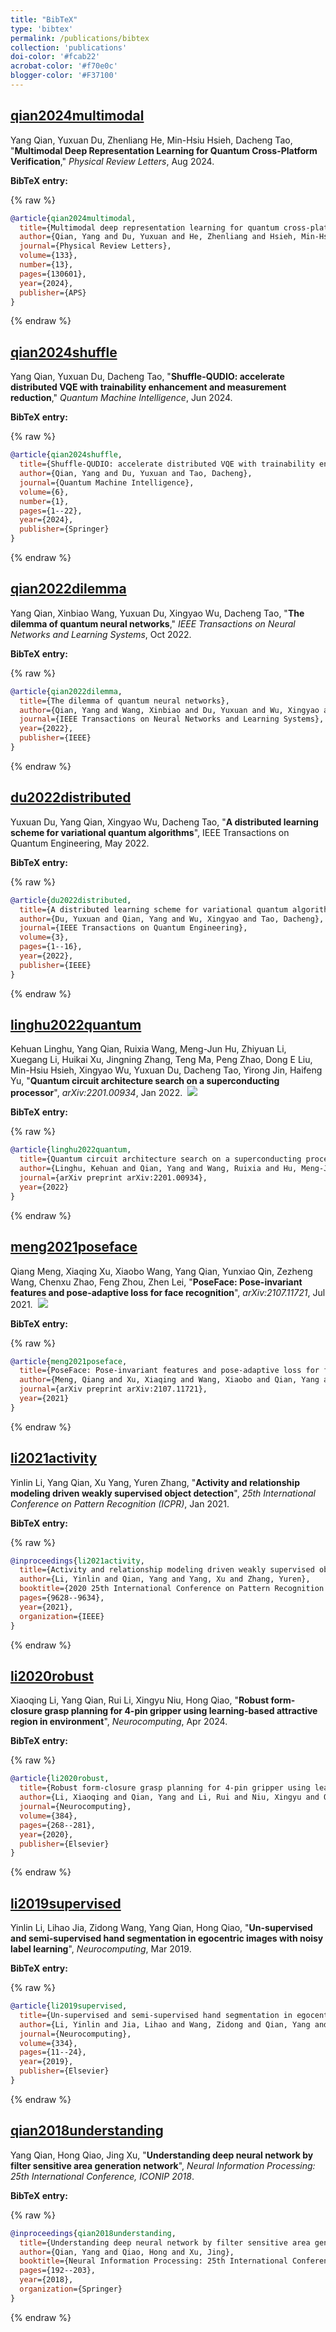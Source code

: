 ```yaml
---
title: "BibTeX"
type: 'bibtex'
permalink: /publications/bibtex
collection: 'publications'
doi-color: '#fcab22'
acrobat-color: '#f70e0c'
blogger-color: '#F37100'
---
```

## [qian2024multimodal](#qian2024multimodal)

Yang Qian, Yuxuan Du, Zhenliang He, Min-Hsiu Hsieh, Dacheng Tao, "**Multimodal Deep Representation Learning for Quantum Cross-Platform Verification**," *Physical Review Letters*, Aug 2024. <a href='https://journals.aps.org/prl/abstract/10.1103/PhysRevLett.133.130601' target='_blank'><i class='fas fa-solid fa-file-pdf' style='color: {{ page.acrobat-color }}'></i></a>

[](#qian2024multimodalBib)
**BibTeX entry:**

{% raw %}

```bibtex
@article{qian2024multimodal,
  title={Multimodal deep representation learning for quantum cross-platform verification},
  author={Qian, Yang and Du, Yuxuan and He, Zhenliang and Hsieh, Min-Hsiu and Tao, Dacheng},
  journal={Physical Review Letters},
  volume={133},
  number={13},
  pages={130601},
  year={2024},
  publisher={APS}
}
```

{% endraw %}

## [qian2024shuffle](#qian2024shuffle)

Yang Qian, Yuxuan Du, Dacheng Tao, "**Shuffle-QUDIO: accelerate distributed VQE with trainability enhancement and measurement reduction**," *Quantum Machine Intelligence*, Jun 2024. <a href='https://link.springer.com/article/10.1007/s42484-024-00167-y' target='_blank'><i class='fas fa-solid fa-file-pdf' style='color: {{ page.acrobat-color }}'></i></a>

[](#qian2024shuffleBib)
**BibTeX entry:**

{% raw %}

```bibtex
@article{qian2024shuffle,
  title={Shuffle-QUDIO: accelerate distributed VQE with trainability enhancement and measurement reduction},
  author={Qian, Yang and Du, Yuxuan and Tao, Dacheng},
  journal={Quantum Machine Intelligence},
  volume={6},
  number={1},
  pages={1--22},
  year={2024},
  publisher={Springer}
}
```

{% endraw %}


## [qian2022dilemma](#qian2022dilemma)

Yang Qian, Xinbiao Wang, Yuxuan Du, Xingyao Wu, Dacheng Tao, "**The dilemma of quantum neural networks**," *IEEE Transactions on Neural Networks and Learning Systems*, Oct 2022. <a href='https://ieeexplore.ieee.org/abstract/document/9908575' target='_blank'><i class='fas fa-solid fa-file-pdf' style='color: {{ page.acrobat-color }}'></i></a>

[](#qian2022dilemmaBib)
**BibTeX entry:**

{% raw %}

```bibtex
@article{qian2022dilemma,
  title={The dilemma of quantum neural networks},
  author={Qian, Yang and Wang, Xinbiao and Du, Yuxuan and Wu, Xingyao and Tao, Dacheng},
  journal={IEEE Transactions on Neural Networks and Learning Systems},
  year={2022},
  publisher={IEEE}
}
```

{% endraw %}

## [du2022distributed](#du2022distributed)

Yuxuan Du, Yang Qian, Xingyao Wu, Dacheng Tao, "**A distributed learning scheme for variational quantum algorithms**", IEEE Transactions on Quantum Engineering, May 2022. <a href='https://ieeexplore.ieee.org/stamp/stamp.jsp?arnumber=9775600' target='_blank'><i class='fas fa-solid fa-file-pdf' style='color: {{ page.acrobat-color }}'></i></a>

[](#du2022distributedBib)
**BibTeX entry:**

{% raw %}

```bibtex
@article{du2022distributed,
  title={A distributed learning scheme for variational quantum algorithms},
  author={Du, Yuxuan and Qian, Yang and Wu, Xingyao and Tao, Dacheng},
  journal={IEEE Transactions on Quantum Engineering},
  volume={3},
  pages={1--16},
  year={2022},
  publisher={IEEE}
}
```

{% endraw %}

## [linghu2022quantum](#linghu2022quantum)

Kehuan Linghu, Yang Qian, Ruixia Wang, Meng-Jun Hu, Zhiyuan Li, Xuegang Li, Huikai Xu, Jingning Zhang, Teng Ma, Peng Zhao, Dong E Liu, Min-Hsiu Hsieh, Xingyao Wu, Yuxuan Du, Dacheng Tao, Yirong Jin, Haifeng Yu, "**Quantum circuit architecture search on a superconducting processor**", *arXiv:2201.00934*, Jan 2022. &nbsp;<a href='https://arxiv.org/pdf/2201.00934' target='_blank' class='btn btn--mcwarxiv'><img src='../images/arxiv-logo-16px-high.png'/></a>

[](#linghu2022quantumBib)
**BibTeX entry:**

{% raw %}

```bibtex
@article{linghu2022quantum,
  title={Quantum circuit architecture search on a superconducting processor},
  author={Linghu, Kehuan and Qian, Yang and Wang, Ruixia and Hu, Meng-Jun and Li, Zhiyuan and Li, Xuegang and Xu, Huikai and Zhang, Jingning and Ma, Teng and Zhao, Peng and others},
  journal={arXiv preprint arXiv:2201.00934},
  year={2022}
}
```

{% endraw %}

## [meng2021poseface](#meng2021poseface)

Qiang Meng, Xiaqing Xu, Xiaobo Wang, Yang Qian, Yunxiao Qin, Zezheng Wang, Chenxu Zhao, Feng Zhou, Zhen Lei, "**PoseFace: Pose-invariant features and pose-adaptive loss for face recognition**", *arXiv:2107.11721*, Jul 2021. &nbsp;<a href='https://arxiv.org/pdf/2107.11721' target='_blank' class='btn btn--mcwarxiv'><img src='../images/arxiv-logo-16px-high.png'/></a>

[](#meng2021posefaceBib)
**BibTeX entry:**

{% raw %}

```bibtex
@article{meng2021poseface,
  title={PoseFace: Pose-invariant features and pose-adaptive loss for face recognition},
  author={Meng, Qiang and Xu, Xiaqing and Wang, Xiaobo and Qian, Yang and Qin, Yunxiao and Wang, Zezheng and Zhao, Chenxu and Zhou, Feng and Lei, Zhen},
  journal={arXiv preprint arXiv:2107.11721},
  year={2021}
}
```

{% endraw %}

## [li2021activity](#li2021activity)

Yinlin Li, Yang Qian, Xu Yang, Yuren Zhang, "**Activity and relationship modeling driven weakly supervised object detection**", *25th International Conference on Pattern Recognition (ICPR)*, Jan 2021. <a href='https://ieeexplore.ieee.org/abstract/document/9412697' target='_blank'><i class='fas fa-solid fa-file-pdf' style='color: {{ page.acrobat-color }}'></i></a>

[](#li2021activityBib)
**BibTeX entry:**

{% raw %}

```bibtex
@inproceedings{li2021activity,
  title={Activity and relationship modeling driven weakly supervised object detection},
  author={Li, Yinlin and Qian, Yang and Yang, Xu and Zhang, Yuren},
  booktitle={2020 25th International Conference on Pattern Recognition (ICPR)},
  pages={9628--9634},
  year={2021},
  organization={IEEE}
}
```

{% endraw %}

## [li2020robust](#li2020robust)

Xiaoqing Li, Yang Qian, Rui Li, Xingyu Niu, Hong Qiao, "**Robust form-closure grasp planning for 4-pin gripper using learning-based attractive region in environment**", *Neurocomputing*, Apr 2024. <a href='https://www.sciencedirect.com/science/article/abs/pii/S0925231219317424' target='_blank'><i class='fas fa-solid fa-file-pdf' style='color: {{ page.acrobat-color }}'></i></a>

[](#li2020robustBib)
**BibTeX entry:**

{% raw %}

```bibtex
@article{li2020robust,
  title={Robust form-closure grasp planning for 4-pin gripper using learning-based attractive region in environment},
  author={Li, Xiaoqing and Qian, Yang and Li, Rui and Niu, Xingyu and Qiao, Hong},
  journal={Neurocomputing},
  volume={384},
  pages={268--281},
  year={2020},
  publisher={Elsevier}
}
```

{% endraw %}


## [li2019supervised](#li2019supervised)

Yinlin Li, Lihao Jia, Zidong Wang, Yang Qian, Hong Qiao, "**Un-supervised and semi-supervised hand segmentation in egocentric images with noisy label learning**", *Neurocomputing*, Mar 2019. <a href='https://www.sciencedirect.com/science/article/pii/S0925231218314644' target='_blank'><i class='fas fa-solid fa-file-pdf' style='color: {{ page.acrobat-color }}'></i></a>

[](#li2019supervisedBib)
**BibTeX entry:**

{% raw %}

```bibtex
@article{li2019supervised,
  title={Un-supervised and semi-supervised hand segmentation in egocentric images with noisy label learning},
  author={Li, Yinlin and Jia, Lihao and Wang, Zidong and Qian, Yang and Qiao, Hong},
  journal={Neurocomputing},
  volume={334},
  pages={11--24},
  year={2019},
  publisher={Elsevier}
}
```

{% endraw %}


## [qian2018understanding](#qian2018understanding)

Yang Qian, Hong Qiao, Jing Xu, "**Understanding deep neural network by filter sensitive area generation network**", *Neural Information Processing: 25th International Conference, ICONIP 2018*. <a href='https://link.springer.com/chapter/10.1007/978-3-030-04167-0_18' target='_blank'><i class='fas fa-solid fa-file-pdf' style='color: {{ page.acrobat-color }}'></i></a>

[](#qian2018understandingBib)
**BibTeX entry:**

{% raw %}

```bibtex
@inproceedings{qian2018understanding,
  title={Understanding deep neural network by filter sensitive area generation network},
  author={Qian, Yang and Qiao, Hong and Xu, Jing},
  booktitle={Neural Information Processing: 25th International Conference, ICONIP 2018, Siem Reap, Cambodia, December 13-16, 2018, Proceedings, Part I 25},
  pages={192--203},
  year={2018},
  organization={Springer}
}
```

{% endraw %}
